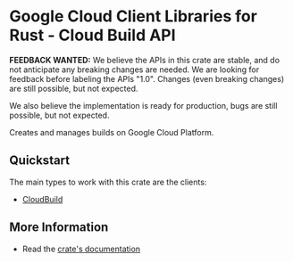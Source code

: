 # Google Cloud Client Libraries for Rust - Cloud Build API

<!-- Code generated by sidekick. DO NOT EDIT. -->

**FEEDBACK WANTED:** We believe the APIs in this crate are stable, and
do not anticipate any breaking changes are needed. We are looking for
feedback before labeling the APIs "1.0". Changes (even breaking changes)
are still possible, but not expected.

We also believe the implementation is ready for production, bugs are
still possible, but not expected.

Creates and manages builds on Google Cloud Platform.

## Quickstart

The main types to work with this crate are the clients:

- [CloudBuild]

## More Information

- Read the [crate's documentation](https://docs.rs/google-cloud-build-v1/latest/google-cloud-build-v1)

[CloudBuild]: https://docs.rs/google-cloud-build-v1/latest/google_cloud_build_v1/client/struct.CloudBuild.html
